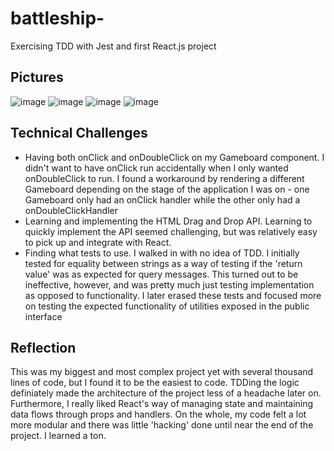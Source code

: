 # battleship-
Exercising TDD with Jest and first React.js project 

## Pictures

![image](https://user-images.githubusercontent.com/71617542/174661643-4f595f4b-0c80-4e47-afa0-287430a5b8b1.png)
![image](https://user-images.githubusercontent.com/71617542/174661868-f3ceacf2-b52e-4af1-947e-2c934c86f2fb.png)
![image](https://user-images.githubusercontent.com/71617542/174661893-2a5592fa-97bd-4126-8f8e-3fd3b365444d.png)
![image](https://user-images.githubusercontent.com/71617542/174661959-58d608f1-e9e6-4fa7-af51-0ed9b75f3c6c.png)

## Technical Challenges 

- Having both onClick and onDoubleClick on my Gameboard component. I didn't want to have onClick run accidentally when I only wanted onDoubleClick to run. I found a workaround by rendering a different Gameboard depending on the stage of the application I was on - one Gameboard only had an onClick handler while the other only had a onDoubleClickHandler
- Learning and implementing the HTML Drag and Drop API. Learning to quickly implement the API seemed challenging, but was relatively easy to pick up and integrate with React. 
- Finding what tests to use. I walked in with no idea of TDD. I initially tested for equality between strings as a way of testing if the 'return value' was as expected for query messages. This turned out to be ineffective, however, and was pretty much just testing implementation as opposed to functionality. I later erased these tests and focused more on testing the expected functionality of utilities exposed in the public interface 

## Reflection 

This was my biggest and most complex project yet with several thousand lines of code, but I found it to be the easiest to code. TDDing the logic definiately made the architecture of the project less of a headache later on. Furthermore, I really liked React's way of managing state and maintaining data flows through props and handlers. On the whole, my code felt a lot more modular and there was little 'hacking' done until near the end of the project. I learned a ton. 
